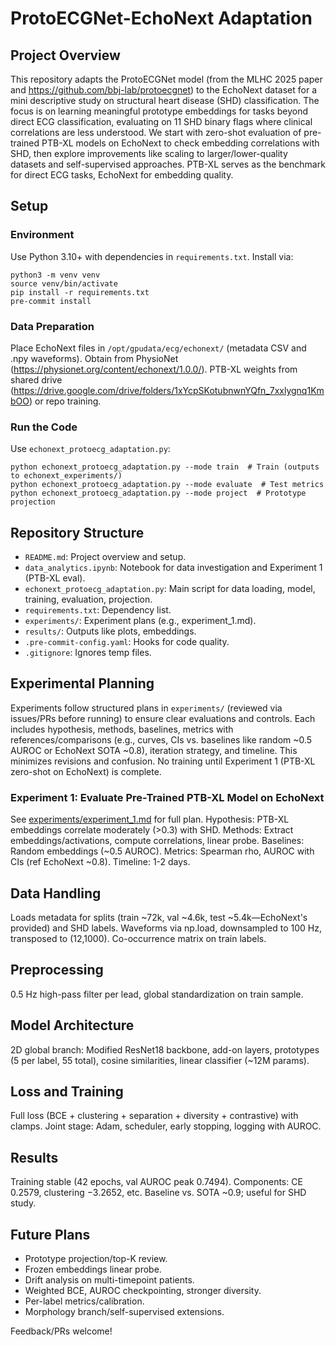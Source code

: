 # ProtoECGNet-EchoNext Adaptation

## Project Overview
This repository adapts the ProtoECGNet model (from the MLHC 2025 paper and https://github.com/bbj-lab/protoecgnet) to the EchoNext dataset for a mini descriptive study on structural heart disease (SHD) classification. The focus is on learning meaningful prototype embeddings for tasks beyond direct ECG classification, evaluating on 11 SHD binary flags where clinical correlations are less understood. We start with zero-shot evaluation of pre-trained PTB-XL models on EchoNext to check embedding correlations with SHD, then explore improvements like scaling to larger/lower-quality datasets and self-supervised approaches. PTB-XL serves as the benchmark for direct ECG tasks, EchoNext for embedding quality.

## Setup
### Environment
Use Python 3.10+ with dependencies in `requirements.txt`. Install via:
```
python3 -m venv venv
source venv/bin/activate
pip install -r requirements.txt
pre-commit install
```

### Data Preparation
Place EchoNext files in `/opt/gpudata/ecg/echonext/` (metadata CSV and .npy waveforms). Obtain from PhysioNet (https://physionet.org/content/echonext/1.0.0/). PTB-XL weights from shared drive (https://drive.google.com/drive/folders/1xYcpSKotubnwnYQfn_7xxlygnq1KmbOO) or repo training.

### Run the Code
Use `echonext_protoecg_adaptation.py`:
```
python echonext_protoecg_adaptation.py --mode train  # Train (outputs to echonext_experiments/)
python echonext_protoecg_adaptation.py --mode evaluate  # Test metrics
python echonext_protoecg_adaptation.py --mode project  # Prototype projection
```

## Repository Structure
- `README.md`: Project overview and setup.
- `data_analytics.ipynb`: Notebook for data investigation and Experiment 1 (PTB-XL eval).
- `echonext_protoecg_adaptation.py`: Main script for data loading, model, training, evaluation, projection.
- `requirements.txt`: Dependency list.
- `experiments/`: Experiment plans (e.g., experiment_1.md).
- `results/`: Outputs like plots, embeddings.
- `.pre-commit-config.yaml`: Hooks for code quality.
- `.gitignore`: Ignores temp files.

## Experimental Planning
Experiments follow structured plans in `experiments/` (reviewed via issues/PRs before running) to ensure clear evaluations and controls. Each includes hypothesis, methods, baselines, metrics with references/comparisons (e.g., curves, CIs vs. baselines like random ~0.5 AUROC or EchoNext SOTA ~0.8), iteration strategy, and timeline. This minimizes revisions and confusion. No training until Experiment 1 (PTB-XL zero-shot on EchoNext) is complete.

### Experiment 1: Evaluate Pre-Trained PTB-XL Model on EchoNext
See [experiments/experiment_1.md](experiments/experiment_1.md) for full plan. Hypothesis: PTB-XL embeddings correlate moderately (>0.3) with SHD. Methods: Extract embeddings/activations, compute correlations, linear probe. Baselines: Random embeddings (~0.5 AUROC). Metrics: Spearman rho, AUROC with CIs (ref EchoNext ~0.8). Timeline: 1-2 days.

## Data Handling
Loads metadata for splits (train ~72k, val ~4.6k, test ~5.4k—EchoNext's provided) and SHD labels. Waveforms via np.load, downsampled to 100 Hz, transposed to (12,1000). Co-occurrence matrix on train labels.

## Preprocessing
0.5 Hz high-pass filter per lead, global standardization on train sample.

## Model Architecture
2D global branch: Modified ResNet18 backbone, add-on layers, prototypes (5 per label, 55 total), cosine similarities, linear classifier (~12M params).

## Loss and Training
Full loss (BCE + clustering + separation + diversity + contrastive) with clamps. Joint stage: Adam, scheduler, early stopping, logging with AUROC.

## Results
Training stable (42 epochs, val AUROC peak 0.7494). Components: CE 0.2579, clustering −3.2652, etc. Baseline vs. SOTA ~0.9; useful for SHD study.

## Future Plans
- Prototype projection/top-K review.
- Frozen embeddings linear probe.
- Drift analysis on multi-timepoint patients.
- Weighted BCE, AUROC checkpointing, stronger diversity.
- Per-label metrics/calibration.
- Morphology branch/self-supervised extensions.

Feedback/PRs welcome!
